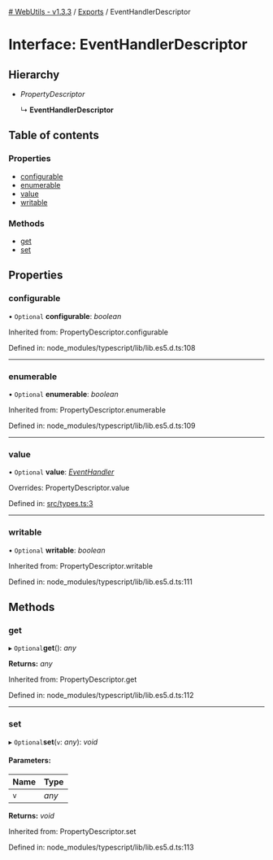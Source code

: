 [# WebUtils - v1.3.3](../README.md) / [Exports](../modules.md) / EventHandlerDescriptor

# Interface: EventHandlerDescriptor

## Hierarchy

* *PropertyDescriptor*

  ↳ **EventHandlerDescriptor**

## Table of contents

### Properties

- [configurable](eventhandlerdescriptor.md#configurable)
- [enumerable](eventhandlerdescriptor.md#enumerable)
- [value](eventhandlerdescriptor.md#value)
- [writable](eventhandlerdescriptor.md#writable)

### Methods

- [get](eventhandlerdescriptor.md#get)
- [set](eventhandlerdescriptor.md#set)

## Properties

### configurable

• `Optional` **configurable**: *boolean*

Inherited from: PropertyDescriptor.configurable

Defined in: node_modules/typescript/lib/lib.es5.d.ts:108

___

### enumerable

• `Optional` **enumerable**: *boolean*

Inherited from: PropertyDescriptor.enumerable

Defined in: node_modules/typescript/lib/lib.es5.d.ts:109

___

### value

• `Optional` **value**: [*EventHandler*](../modules.md#eventhandler)

Overrides: PropertyDescriptor.value

Defined in: [src/types.ts:3](https://github.com/bcheidemann/web-utils/blob/fb5d2c3/src/types.ts#L3)

___

### writable

• `Optional` **writable**: *boolean*

Inherited from: PropertyDescriptor.writable

Defined in: node_modules/typescript/lib/lib.es5.d.ts:111

## Methods

### get

▸ `Optional`**get**(): *any*

**Returns:** *any*

Inherited from: PropertyDescriptor.get

Defined in: node_modules/typescript/lib/lib.es5.d.ts:112

___

### set

▸ `Optional`**set**(`v`: *any*): *void*

#### Parameters:

| Name | Type |
| :------ | :------ |
| `v` | *any* |

**Returns:** *void*

Inherited from: PropertyDescriptor.set

Defined in: node_modules/typescript/lib/lib.es5.d.ts:113
